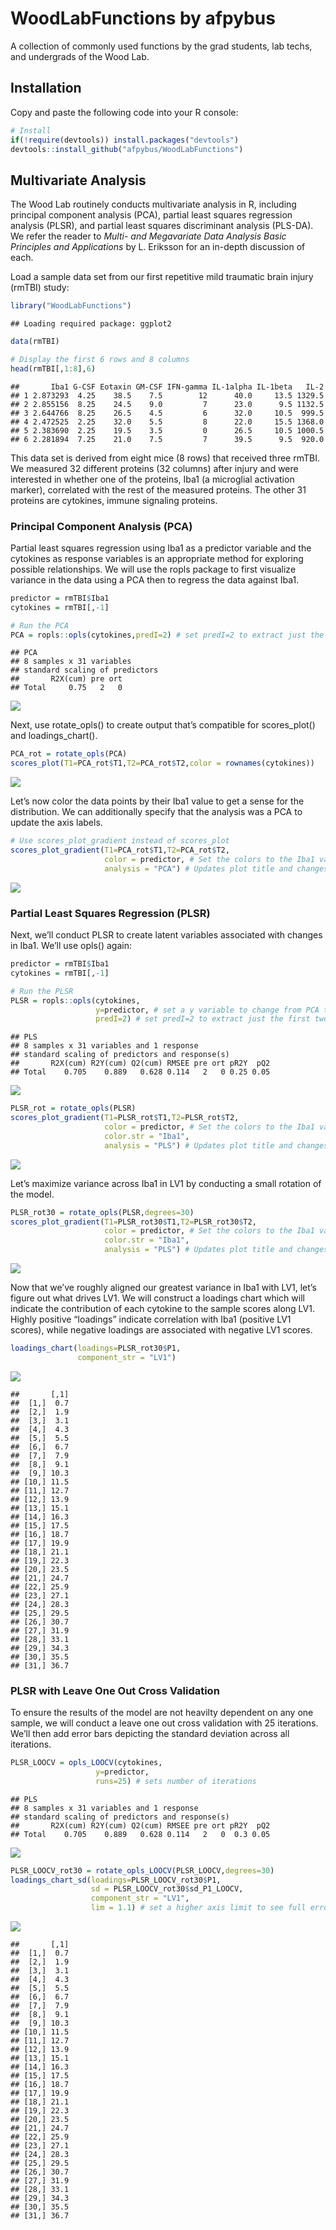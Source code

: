 # WoodLabFunctions by afpybus

A collection of commonly used functions by the grad students, lab techs,
and undergrads of the Wood Lab.

## Installation

Copy and paste the following code into your R console:

``` r
# Install
if(!require(devtools)) install.packages("devtools")
devtools::install_github("afpybus/WoodLabFunctions")
```

## Multivariate Analysis

The Wood Lab routinely conducts multivariate analysis in R, including
principal component analysis (PCA), partial least squares regression
analysis (PLSR), and partial least squares discriminant analysis
(PLS-DA). We refer the reader to *Multi- and Megavariate Data Analysis
Basic Principles and Applications* by L. Eriksson for an in-depth
discussion of each.

Load a sample data set from our first repetitive mild traumatic brain
injury (rmTBI) study:

``` r
library("WoodLabFunctions")
```

    ## Loading required package: ggplot2

``` r
data(rmTBI)

# Display the first 6 rows and 8 columns
head(rmTBI[,1:8],6)
```

    ##       Iba1 G-CSF Eotaxin GM-CSF IFN-gamma IL-1alpha IL-1beta   IL-2
    ## 1 2.873293  4.25    38.5    7.5        12      40.0     13.5 1329.5
    ## 2 2.855156  8.25    24.5    9.0         7      23.0      9.5 1132.5
    ## 3 2.644766  8.25    26.5    4.5         6      32.0     10.5  999.5
    ## 4 2.472525  2.25    32.0    5.5         8      22.0     15.5 1368.0
    ## 5 2.383690  2.25    19.5    3.5         0      26.5     10.5 1000.5
    ## 6 2.281894  7.25    21.0    7.5         7      39.5      9.5  920.0

This data set is derived from eight mice (8 rows) that received three
rmTBI. We measured 32 different proteins (32 columns) after injury and
were interested in whether one of the proteins, Iba1 (a microglial
activation marker), correlated with the rest of the measured proteins.
The other 31 proteins are cytokines, immune signaling proteins.

### Principal Component Analysis (PCA)

Partial least squares regression using Iba1 as a predictor variable and
the cytokines as response variables is an appropriate method for
exploring possible relationships. We will use the ropls package to first
visualize variance in the data using a PCA then to regress the data
against Iba1.

``` r
predictor = rmTBI$Iba1
cytokines = rmTBI[,-1]

# Run the PCA
PCA = ropls::opls(cytokines,predI=2) # set predI=2 to extract just the first two components
```

    ## PCA
    ## 8 samples x 31 variables
    ## standard scaling of predictors
    ##       R2X(cum) pre ort
    ## Total     0.75   2   0

![](README_files/figure-markdown_github/Run%20PCA-1.png)

Next, use rotate_opls() to create output that’s compatible for
scores_plot() and loadings_chart().

``` r
PCA_rot = rotate_opls(PCA)
scores_plot(T1=PCA_rot$T1,T2=PCA_rot$T2,color = rownames(cytokines))
```

![](README_files/figure-markdown_github/First%20Scores%20Plot-1.png)

Let’s now color the data points by their Iba1 value to get a sense for
the distribution. We can additionally specify that the analysis was a
PCA to update the axis labels.

``` r
# Use scores_plot_gradient instead of scores_plot
scores_plot_gradient(T1=PCA_rot$T1,T2=PCA_rot$T2, 
                     color = predictor, # Set the colors to the Iba1 values stored in predictor
                     analysis = "PCA") # Updates plot title and changes axis labels to "PC1" and "PC2"
```

![](README_files/figure-markdown_github/PCA%20Gradient-1.png)

### Partial Least Squares Regression (PLSR)

Next, we’ll conduct PLSR to create latent variables associated with
changes in Iba1. We’ll use opls() again:

``` r
predictor = rmTBI$Iba1
cytokines = rmTBI[,-1]

# Run the PLSR
PLSR = ropls::opls(cytokines,
                   y=predictor, # set a y variable to change from PCA to PLS
                   predI=2) # set predI=2 to extract just the first two components
```

    ## PLS
    ## 8 samples x 31 variables and 1 response
    ## standard scaling of predictors and response(s)
    ##       R2X(cum) R2Y(cum) Q2(cum) RMSEE pre ort pR2Y  pQ2
    ## Total    0.705    0.889   0.628 0.114   2   0 0.25 0.05

![](README_files/figure-markdown_github/Run%20PLSR-1.png)

``` r
PLSR_rot = rotate_opls(PLSR)
scores_plot_gradient(T1=PLSR_rot$T1,T2=PLSR_rot$T2, 
                     color = predictor, # Set the colors to the Iba1 values stored in predictor
                     color.str = "Iba1",
                     analysis = "PLS") # Updates plot title and changes axis labels to "PC1" and "PC2"
```

![](README_files/figure-markdown_github/PLSR%20Gradient-1.png)

Let’s maximize variance across Iba1 in LV1 by conducting a small
rotation of the model.

``` r
PLSR_rot30 = rotate_opls(PLSR,degrees=30)
scores_plot_gradient(T1=PLSR_rot30$T1,T2=PLSR_rot30$T2, 
                     color = predictor, # Set the colors to the Iba1 values stored in predictor
                     color.str = "Iba1",
                     analysis = "PLS") # Updates plot title and changes axis labels to "PC1" and "PC2"
```

![](README_files/figure-markdown_github/PLSR%20Rotated-1.png)

Now that we’ve roughly aligned our greatest variance in Iba1 with LV1,
let’s figure out what drives LV1. We will construct a loadings chart
which will indicate the contribution of each cytokine to the sample
scores along LV1. Highly positive “loadings” indicate correlation with
Iba1 (positive LV1 scores), while negative loadings are associated with
negative LV1 scores.

``` r
loadings_chart(loadings=PLSR_rot30$P1, 
               component_str = "LV1")
```

![](README_files/figure-markdown_github/First%20Loading%20Chart-1.png)

    ##       [,1]
    ##  [1,]  0.7
    ##  [2,]  1.9
    ##  [3,]  3.1
    ##  [4,]  4.3
    ##  [5,]  5.5
    ##  [6,]  6.7
    ##  [7,]  7.9
    ##  [8,]  9.1
    ##  [9,] 10.3
    ## [10,] 11.5
    ## [11,] 12.7
    ## [12,] 13.9
    ## [13,] 15.1
    ## [14,] 16.3
    ## [15,] 17.5
    ## [16,] 18.7
    ## [17,] 19.9
    ## [18,] 21.1
    ## [19,] 22.3
    ## [20,] 23.5
    ## [21,] 24.7
    ## [22,] 25.9
    ## [23,] 27.1
    ## [24,] 28.3
    ## [25,] 29.5
    ## [26,] 30.7
    ## [27,] 31.9
    ## [28,] 33.1
    ## [29,] 34.3
    ## [30,] 35.5
    ## [31,] 36.7

### PLSR with Leave One Out Cross Validation

To ensure the results of the model are not heavilty dependent on any one
sample, we will conduct a leave one out cross validation with 25
iterations. We’ll then add error bars depicting the standard deviation
across all iterations.

``` r
PLSR_LOOCV = opls_LOOCV(cytokines,
                   y=predictor, 
                   runs=25) # sets number of iterations
```

    ## PLS
    ## 8 samples x 31 variables and 1 response
    ## standard scaling of predictors and response(s)
    ##       R2X(cum) R2Y(cum) Q2(cum) RMSEE pre ort pR2Y  pQ2
    ## Total    0.705    0.889   0.628 0.114   2   0  0.3 0.05

![](README_files/figure-markdown_github/PLSR%20with%20LOOCV-1.png)

``` r
PLSR_LOOCV_rot30 = rotate_opls_LOOCV(PLSR_LOOCV,degrees=30)
loadings_chart_sd(loadings=PLSR_LOOCV_rot30$P1, 
                  sd = PLSR_LOOCV_rot30$sd_P1_LOOCV,
                  component_str = "LV1",
                  lim = 1.1) # set a higher axis limit to see full error bars
```

![](README_files/figure-markdown_github/PLSR%20LOOCV%20Loadings-1.png)

    ##       [,1]
    ##  [1,]  0.7
    ##  [2,]  1.9
    ##  [3,]  3.1
    ##  [4,]  4.3
    ##  [5,]  5.5
    ##  [6,]  6.7
    ##  [7,]  7.9
    ##  [8,]  9.1
    ##  [9,] 10.3
    ## [10,] 11.5
    ## [11,] 12.7
    ## [12,] 13.9
    ## [13,] 15.1
    ## [14,] 16.3
    ## [15,] 17.5
    ## [16,] 18.7
    ## [17,] 19.9
    ## [18,] 21.1
    ## [19,] 22.3
    ## [20,] 23.5
    ## [21,] 24.7
    ## [22,] 25.9
    ## [23,] 27.1
    ## [24,] 28.3
    ## [25,] 29.5
    ## [26,] 30.7
    ## [27,] 31.9
    ## [28,] 33.1
    ## [29,] 34.3
    ## [30,] 35.5
    ## [31,] 36.7
